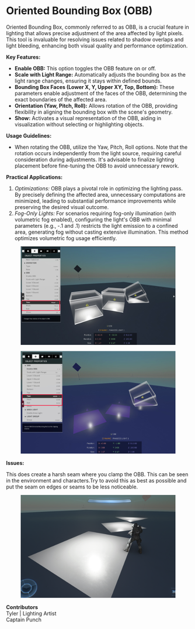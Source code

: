 # Oriented Bounding Box (OBB)

Oriented Bounding Box, commonly referred to as OBB, is a crucial feature in lighting that allows precise adjustment of the area affected by light pixels. This tool is invaluable for resolving issues related to shadow overlaps and light bleeding, enhancing both visual quality and performance optimization.

**Key Features:**

* **Enable OBB:** This option toggles the OBB feature on or off.
* **Scale with Light Range:** Automatically adjusts the bounding box as the light range changes, ensuring it stays within defined bounds.
* **Bounding Box Faces (Lower X, Y, Upper XY, Top, Bottom):** These parameters enable adjustment of the faces of the OBB, determining the exact boundaries of the affected area.
* **Orientation (Yaw, Pitch, Roll):** Allows rotation of the OBB, providing flexibility in aligning the bounding box with the scene's geometry.
* **Show:** Activates a visual representation of the OBB, aiding in visualization without selecting or highlighting objects.

**Usage Guidelines:**

* When rotating the OBB, utilize the Yaw, Pitch, Roll options. Note that the rotation occurs independently from the light source, requiring careful consideration during adjustments. It's advisable to finalize lighting placement before fine-tuning the OBB to avoid unnecessary rework.

**Practical Applications:**

1. _Optimizations:_ OBB plays a pivotal role in optimizing the lighting pass. By precisely defining the affected area, unnecessary computations are minimized, leading to substantial performance improvements while preserving the desired visual outcome.
2. _Fog-Only Lights:_ For scenarios requiring fog-only illumination (with volumetric fog enabled), configuring the light's OBB with minimal parameters (e.g., -.1 and .1) restricts the light emission to a confined area, generating fog without casting extensive illumination. This method optimizes volumetric fog usage efficiently.

<figure><img src="../../../.gitbook/assets/image (10).png" alt=""><figcaption></figcaption></figure>

<figure><img src="../../../.gitbook/assets/image-1 (8).png" alt=""><figcaption></figcaption></figure>

**Issues:**&#x20;

This does create a harsh seam where you clamp the OBB. This can be seen in the environment and characters.Try to avoid this as best as possible and put the seam on edges or seams to be less noticeable.

<figure><img src="../../../.gitbook/assets/image (11).png" alt=""><figcaption></figcaption></figure>



**Contributors** \
Tyler | Lighting Artist\
Captain Punch
